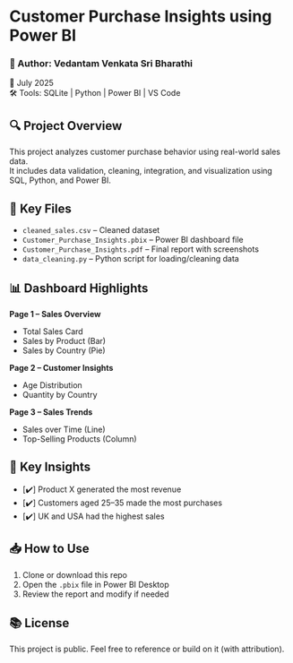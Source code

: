 # Customer Purchase Insights using Power BI

### 👤 Author: Vedantam Venkata Sri Bharathi  
📅 July 2025  
🛠 Tools: SQLite | Python | Power BI | VS Code

## 🔍 Project Overview

This project analyzes customer purchase behavior using real-world sales data.  
It includes data validation, cleaning, integration, and visualization using SQL, Python, and Power BI.

## 📁 Key Files
- `cleaned_sales.csv` – Cleaned dataset
- `Customer_Purchase_Insights.pbix` – Power BI dashboard file
- `Customer_Purchase_Insights.pdf` – Final report with screenshots
- `data_cleaning.py` – Python script for loading/cleaning data

## 📊 Dashboard Highlights

**Page 1 – Sales Overview**
- Total Sales Card
- Sales by Product (Bar)
- Sales by Country (Pie)

**Page 2 – Customer Insights**
- Age Distribution
- Quantity by Country

**Page 3 – Sales Trends**
- Sales over Time (Line)
- Top-Selling Products (Column)

## 📌 Key Insights
- [✔️] Product X generated the most revenue
- [✔️] Customers aged 25–35 made the most purchases
- [✔️] UK and USA had the highest sales

## 📥 How to Use
1. Clone or download this repo
2. Open the `.pbix` file in Power BI Desktop
3. Review the report and modify if needed

## 📚 License
This project is public. Feel free to reference or build on it (with attribution).
